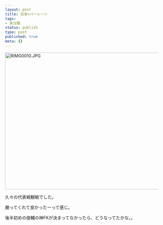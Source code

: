 ```yaml
---
layout: post
title: 日本×バーレーン
tags:
- 未分類
status: publish
type: post
published: true
meta: {}
---
```

<span class="mt-enclosure mt-enclosure-image" style="display: inline;"><a href="http://wo.skr.jp/images/uploads/RIMG0010.JPG"><img alt="RIMG0010.JPG" src="http://wo.skr.jp/images/uploads/assets_c/2009/03/RIMG0010-thumb-600x450-112.jpg" width="600" height="450" class="mt-image-none" style="" /></a></span>

久々の代表戦観戦でした。

勝ってくれて良かったーって感じ。

後半初めの俊輔の神FKが決まってなかったら、どうなってたかな。。
